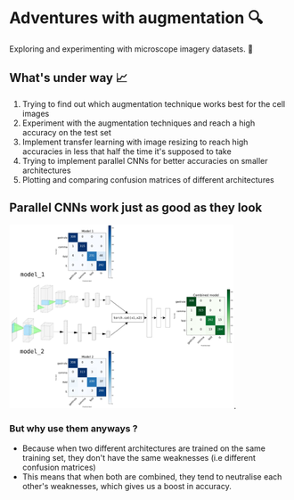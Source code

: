 # Adventures with augmentation :mag:

Exploring and experimenting with microscope imagery datasets. :microscope:

## What's under way :chart_with_upwards_trend:
1. Trying to find out which augmentation technique works best for the cell images 
2. Experiment with the augmentation techniques and reach a high accuracy on the test set
3. Implement transfer learning with image resizing to reach high accuracies in less that half the time it's supposed to take
4. Trying to implement parallel CNNs for better accuracies on smaller architectures
5. Plotting and comparing confusion matrices of different architectures 

## Parallel CNNs work just as good as they look

<img src="parallel_cnn.jpg" width="80%">.

### But why use them anyways ?
* Because when two different architectures are trained on the same training set, they don't have the same weaknesses (i.e different confusion matrices) 
* This means that when both are combined, they tend to neutralise each other's weaknesses, which gives us a boost in accuracy.

